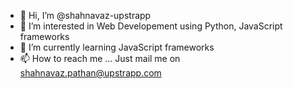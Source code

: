- 👋 Hi, I’m @shahnavaz-upstrapp
- 👀 I’m interested in Web Developement using Python, JavaScript frameworks
- 🌱 I’m currently learning JavaScript frameworks
- 📫 How to reach me ... Just mail me on shahnavaz.pathan@upstrapp.com

<!---
shahnavaz-upstrapp/shahnavaz-upstrapp is a ✨ special ✨ repository because its `README.md` (this file) appears on your GitHub profile.
You can click the Preview link to take a look at your changes.
--->
